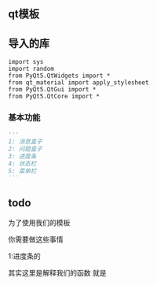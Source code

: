 ## qt模板

## 导入的库

```
import sys
import random
from PyQt5.QtWidgets import *
from qt_material import apply_stylesheet
from PyQt5.QtGui import *
from PyQt5.QtCore import *
```



### 基本功能

````python
'''
1: 消息盒子
2: 问题盒子
3: 进度条
4: 状态栏
5: 菜单栏
```
````

## todo

为了使用我们的模板 

你需要做这些事情 

1:进度条的

其实这里是解释我们的函数 就是

